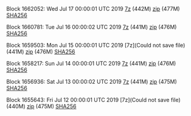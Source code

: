 Block 1662052: Wed Jul 17 00:00:01 UTC 2019 [7z](https://transfer.sh/11faQb/bootstrap.dat.20190717.7z) (442M) [zip](https://transfer.sh/8aaWO/bootstrap.dat.20190717.zip) (477M) [SHA256](https://transfer.sh/KWuXA/sha256.txt)

Block 1660781: Tue Jul 16 00:00:02 UTC 2019 [7z]() (441M) [zip]() (476M) [SHA256]()

Block 1659503: Mon Jul 15 00:00:01 UTC 2019 [7z](Could not save file) (441M) [zip](https://transfer.sh/7Kcoo/bootstrap.dat.20190715.zip) (476M) [SHA256](https://transfer.sh/H5xkj/sha256.txt)

Block 1658217: Sun Jul 14 00:00:01 UTC 2019 [7z](https://transfer.sh/8Enj1/bootstrap.dat.20190714.7z) (441M) [zip](https://transfer.sh/vumJk/bootstrap.dat.20190714.zip) (476M) [SHA256](https://transfer.sh/dqH6y/sha256.txt)

Block 1656936: Sat Jul 13 00:00:02 UTC 2019 [7z]() (441M) [zip]() (475M) [SHA256]()

Block 1655643: Fri Jul 12 00:00:01 UTC 2019 [7z](Could not save file) (440M) [zip]() (475M) [SHA256]()
